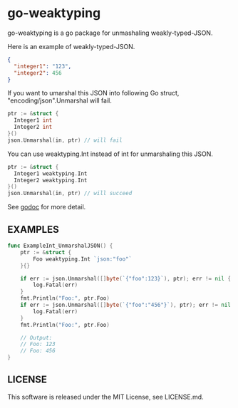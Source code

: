 # go-weaktyping
go-weaktyping is a go package for unmashaling weakly-typed-JSON.

Here is an example of weakly-typed-JSON.

``` json
{
  "integer1": "123",
  "integer2": 456
}
```

If you want to umarshal this JSON into following Go struct, "encoding/json".Unmarshal will fail.

``` go
ptr := &struct {
  Integer1 int
  Integer2 int
}()
json.Unmarshal(in, ptr) // will fail
```

You can use weaktyping.Int instead of int for unmarshaling this JSON.

``` go
ptr := &struct {
  Integer1 weaktyping.Int
  Integer2 weaktyping.Int
}()
json.Unmarshal(in, ptr) // will succeed
```

See [godoc](https://godoc.org/github.com/shogo82148/go-weaktyping) for more detail.

## EXAMPLES

``` go
func ExampleInt_UnmarshalJSON() {
	ptr := &struct {
		Foo weaktyping.Int `json:"foo"`
	}{}

	if err := json.Unmarshal([]byte(`{"foo":123}`), ptr); err != nil {
		log.Fatal(err)
	}
	fmt.Println("Foo:", ptr.Foo)
	if err := json.Unmarshal([]byte(`{"foo":"456"}`), ptr); err != nil {
		log.Fatal(err)
	}
	fmt.Println("Foo:", ptr.Foo)

	// Output:
	// Foo: 123
	// Foo: 456
}
```

## LICENSE

This software is released under the MIT License, see LICENSE.md.
